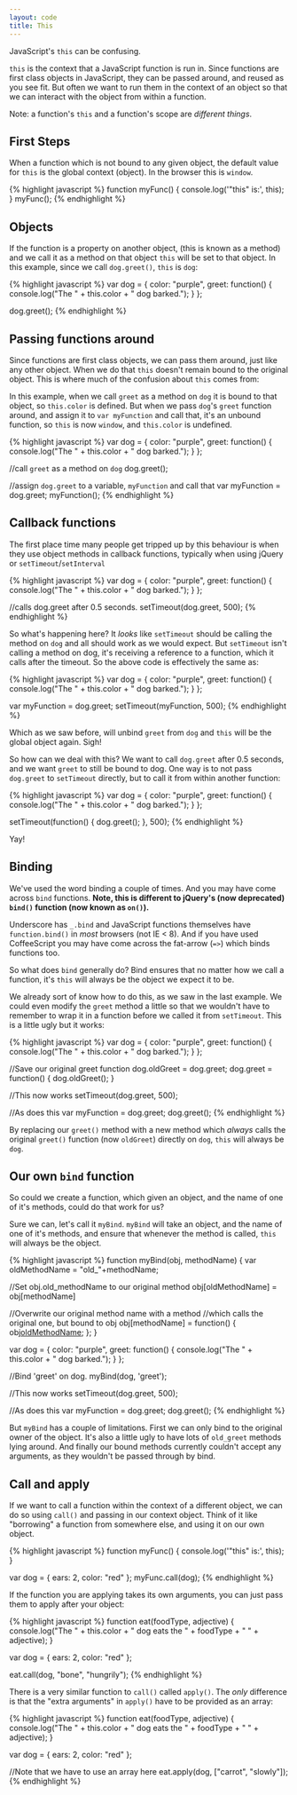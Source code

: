 ```yaml
---
layout: code
title: This
---
```


JavaScript's `this` can be confusing.

`this` is the context that a JavaScript function is run in. Since functions are first class objects in JavaScript, they can be passed around, and reused as you see fit. But often we want to run them in the context of an object so that we can interact with the object from within a function.

Note: a function's `this` and a function's scope are _different things_.

## First Steps

When a function which is not bound to any given object, the default value for `this` is the global context (object). In the browser this is `window`.

{% highlight javascript %}
function myFunc() {
  console.log('"this" is:', this);
}
myFunc();
{% endhighlight %}

## Objects

If the function is a property on another object, (this is known as a method) and we call it as a method on that object `this` will be set to that object. In this example, since we call `dog.greet()`, `this` is `dog`:

{% highlight javascript %}
var dog = {
  color: "purple",
  greet: function() {
    console.log("The " + this.color + " dog barked.");
  }
};

dog.greet();
{% endhighlight %}

## Passing functions around

Since functions are first class objects, we can pass them around, just like any other object. When we do that `this` doesn't remain bound to the original object. This is where much of the confusion about `this` comes from:

In this example, when we call `greet` as a method on `dog` it is bound to that object, so `this.color` is defined. But when we pass `dog`'s `greet` function around, and assign it to `var myFunction` and call that, it's an unbound function, so `this` is now `window`, and `this.color` is undefined.

{% highlight javascript %}
var dog = {
  color: "purple",
  greet: function() {
    console.log("The " + this.color + " dog barked.");
  }
};

//call `greet` as a method on `dog`
dog.greet();

//assign `dog.greet` to a variable, `myFunction` and call that
var myFunction = dog.greet;
myFunction();
{% endhighlight %}

## Callback functions

The first place time many people get tripped up by this behaviour is when they use object methods in callback functions, typically when using jQuery or `setTimeout`/`setInterval`

{% highlight javascript %}
var dog = {
  color: "purple",
  greet: function() {
    console.log("The " + this.color + " dog barked.");
  }
};

//calls dog.greet after 0.5 seconds.
setTimeout(dog.greet, 500);
{% endhighlight %}

So what's happening here? It _looks_ like `setTimeout` should be calling the method on `dog` and all should work as we would expect. But `setTimeout` isn't calling a method on dog, it's receiving a reference to a function, which it calls after the timeout. So the above code is effectively the same as:

{% highlight javascript %}
var dog = {
  color: "purple",
  greet: function() {
    console.log("The " + this.color + " dog barked.");
  }
};

var myFunction = dog.greet;
setTimeout(myFunction, 500);
{% endhighlight %}

Which as we saw before, will unbind `greet` from `dog` and `this` will be the global object again. Sigh!

So how can we deal with this? We want to call `dog.greet` after 0.5 seconds, and we want `greet` to still be bound to dog. One way is to not pass `dog.greet` to `setTimeout` directly, but to call it from within another function:

{% highlight javascript %}
var dog = {
  color: "purple",
  greet: function() {
    console.log("The " + this.color + " dog barked.");
  }
};

setTimeout(function() {
  dog.greet();
}, 500);
{% endhighlight %}

Yay!

## Binding

We've used the word binding a couple of times. And you may have come across `bind` functions. **Note, this is different to jQuery's (now deprecated) `bind()` function (now known as `on()`).**

Underscore has `_.bind` and JavaScript functions themselves have `function.bind()` in _most_ browsers (not IE < 8). And if you have used CoffeeScript you may have come across the fat-arrow (`=>`) which binds functions too.

So what does `bind` generally do? Bind ensures that no matter how we call a function, it's `this` will always be the object we expect it to be.

We already sort of know how to do this, as we saw in the last example. We could even modify the `greet` method a little so that we wouldn't have to remember to wrap it in a function before we called it from `setTimeout`. This is a little ugly but it works:

{% highlight javascript %}
var dog = {
  color: "purple",
  greet: function() {
    console.log("The " + this.color + " dog barked.");
  }
};

//Save our original greet function
dog.oldGreet = dog.greet;
dog.greet = function() {
  dog.oldGreet();
}

//This now works
setTimeout(dog.greet, 500);

//As does this
var myFunction = dog.greet;
dog.greet();
{% endhighlight %}

By replacing our `greet()` method with a new method which _always_ calls the original `greet()` function (now `oldGreet`) directly on `dog`, `this` will always be `dog`.

## Our own `bind` function

So could we create a function, which given an object, and the name of one of it's methods, could do that work for us?

Sure we can, let's call it `myBind`. `myBind` will take an object, and the name of one of it's methods, and ensure that whenever the method is called, `this` will always be the object.

{% highlight javascript %}
function myBind(obj, methodName) {
  var oldMethodName = "old_"+methodName;

  //Set obj.old_methodName to our original method
  obj[oldMethodName] = obj[methodName]

  //Overwrite our original method name with a method
  //which calls the original one, but bound to obj
  obj[methodName] = function() {
    obj[oldMethodName]();
  };
}

var dog = {
  color: "purple",
  greet: function() {
    console.log("The " + this.color + " dog barked.");
  }
};

//Bind 'greet' on dog.
myBind(dog, 'greet');

//This now works
setTimeout(dog.greet, 500);

//As does this
var myFunction = dog.greet;
dog.greet();
{% endhighlight %}

But `myBind` has a couple of limitations. First we can only bind to the original owner of the object. It's also a little ugly to have lots of `old_greet` methods lying around. And finally our bound methods currently couldn't accept any arguments, as they wouldn't be passed through by bind.


## Call and apply

If we want to call a function within the context of a different object, we can do so using `call()` and passing in our context object. Think of it like "borrowing" a function from somewhere else, and using it on our own object.

{% highlight javascript %}
function myFunc() {
  console.log('"this" is:', this);
}

var dog = { ears: 2, color: "red" };
myFunc.call(dog);
{% endhighlight %}


If the function you are applying takes its own arguments, you can just pass them to apply after your object:

{% highlight javascript %}
function eat(foodType, adjective) {
  console.log("The " + this.color +
              " dog eats the " + foodType +
              " " + adjective);
}

var dog = { ears: 2, color: "red" };

eat.call(dog, "bone", "hungrily");
{% endhighlight %}


There is a very similar function to `call()` called `apply()`. The _only_ difference is that the "extra arguments" in `apply()` have to be provided as an array:


{% highlight javascript %}
function eat(foodType, adjective) {
  console.log("The " + this.color +
              " dog eats the " + foodType +
              " " + adjective);
}

var dog = { ears: 2, color: "red" };

//Note that we have to use an array here
eat.apply(dog, ["carrot", "slowly"]);
{% endhighlight %}
